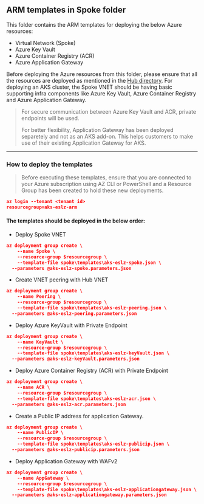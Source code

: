 ## ARM templates in Spoke folder

This folder contains the ARM templates for deploying the below Azure resources:
* Virtual Network (Spoke)
* Azure Key Vault
* Azure Container Registry (ACR)
* Azure Application Gateway

Before deploying the Azure resources from this folder, please ensure that all the resources are deployed as mentioned in the [Hub directory](https://github.com/Azure/Enterprise-Scale-for-AKS/tree/main/Scenarios/AKS-Secure-Baseline-Modular/ARM/Infrastructure-Deployment/Hub).
For deploying an AKS cluster, the Spoke VNET should be having basic supporting infra components like Azure Key Vault, Azure Container Registry and Azure Application Gateway.

>For secure communication between Azure Key Vault and ACR, private endpoints will be used.
>
>For better flexibility, Application Gateway has been deployed separetely and not as an AKS add-on. This helps customers to make use of their existing Application Gateway for AKS.
---
### How to deploy the templates
>Before executing these templates, ensure that you are connected to your Azure subscription using AZ CLI or PowerShell and a Resource Group has been created to hold these new deployments. 

```json
az login --tenant <tenant id>
resourcegroup=aks-eslz-arm
```
#### The templates should be deployed in the below order:

* Deploy Spoke VNET
```json
az deployment group create \
	--name Spoke \
	--resource-group $resourcegroup \
	--template-file spoke\templates\aks-eslz-spoke.json \
  --parameters @aks-eslz-spoke.parameters.json
```
* Create VNET peering with Hub VNET
```json
az deployment group create \
	--name Peering \
	--resource-group $resourcegroup \
	--template-file spoke\templates\aks-eslz-peering.json \
  --parameters @aks-eslz-peering.parameters.json
```
* Deploy Azure KeyVault with Private Endpoint
```json
az deployment group create \
	--name KeyVault \
	--resource-group $resourcegroup \
	--template-file spoke\templates\aks-eslz-keyVault.json \
  --parameters @aks-eslz-keyVault.parameters.json
```
* Deploy Azure Container Registry (ACR) with Private Endpoint
```json
az deployment group create \
	--name ACR \
	--resource-group $resourcegroup \
	--template-file spoke\templates\aks-eslz-acr.json \
  --parameters @aks-eslz-acr.parameters.json
```
* Create a Public IP address for application Gateway.
```json
az deployment group create \
	--name PublicIP \
	--resource-group $resourcegroup \
	--template-file spoke\templates\aks-eslz-publicip.json \
  --parameters @aks-eslz-publicip.parameters.json
```
* Deploy Application Gateway with WAFv2
```json
az deployment group create \
	--name AppGateway \
	--resource-group $resourcegroup \
	--template-file spoke\templates\aks-eslz-applicationgateway.json \
  --parameters @aks-eslz-applicationgateway.parameters.json
```

